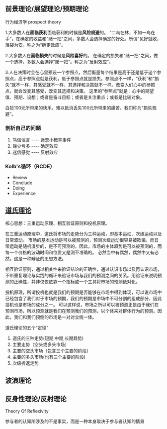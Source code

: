 ## 前景理论/展望理论/预期理论
行为经济学 prospect theory

1.大多数人在**面临获利**面临获利的时候是**风险规避**的。
"二鸟在林，不如一鸟在手"，在确定的收益和"赌一把"之间，多数人会选择确定的好处。所谓"见好就收，落袋为安。称之为“确定效应”。

2.大多数人在**面临损失**的时候是**风险喜好**的。
在确定的损失和"赌一把"之间，做一个选择，多数人会选择"赌一把"。称之为“反射效应”。

3.人在决策时会在心里预设一个参照点，然后衡量每个结果是高于还是低于这个参照点，高于参照点就是获利，低于参照点就是损失。参照点不一样，“获利”和“损失”就不一样，其感受就不一样，其选择和决策就不一样。改变人们心中的参照点，就会改变其感受，改变其选择和决策。
这里的“参照点”就是：心中的期望值、预期、设想；或者是奋斗目标；或者是关注重点；或者是比较对象。

白捡100元所带来的快乐，难以抵消丢失100元所带来的痛苦。我们称为“损失规避”。

### 剖析自己的问题
1. 笃信谣言 ---- 迷恋小概率事件
2. 赚少亏多 ---- 确定效应
3. 迷信感觉 ---- 反射效应

### Kolb's循环（RCDE）
- Review 
- Conclude 
- Doing 
- Experience

## [道氏理论](https://wiki.mbalib.com/wiki/%E9%81%93%E6%B0%8F%E7%90%86%E8%AE%BA)
核心思想：三重运动原理、相互验证原则和投机原理。

在三重运动原理中，道氏将市场的走势分为三种运动，即基本运动、次级运动以及日常波动。
市场的基本运动是可以被预测的，预测次级运动很容易被欺骗，而日常运动是随机漫步的，是不可预测的，因此，市场的主体趋势是可以被预测的，而每一个价格的波动时间和位置又是测不准确的。
必然当中有偶然，偶然中又有必然，这是一种辩证的思想方法。

相互验证原则，通过相关性来验证结论的正确性，通过认识市场以及再认识市场，不断重复理论与实践的循环来验证市场与我们的预测之间的关系。用验证来说明预测的正确性，并非仅仅依靠一个指标或一个工具将市场的预测绝对化。

投机原理，所谓投机也就是我们的预期是否能够在市场中得到体现，可以说市场中已经包含了我们对于市场的预期，我们的预期是市场中不可分割的组成部分，因此投机也是市场的成分之一。
可以这样说，市场之所以可以被预测正是由于我们在预测市场，所以预测就是我们在预测我们的预测，以个体来对群体行为的预测。因此，我们和我们预侧的市场是一对对立统一体。

道氏理论的五个“定理”
1. 道氏的三种走势(短期,中期,长期趋势)
2. 主要走势（空头或多头市场）
3. 主要的空头市场（包含三个主要的阶段）
4. 主要的多头市场(也有三个主要的阶段)
5. 次级折返走势

## 波浪理论

## 反身性理论/反射理论
Theory Of Reflexivity

参与者的认知所涉及的不是事实，而是一种本身取决于参与者认知的情景